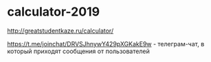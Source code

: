 # calculator-2019
http://greatstudentkaze.ru/calculator/

https://t.me/joinchat/DRVSJhnywY429pXGKakE9w - телеграм-чат, в который приходят сообщения от пользователей
